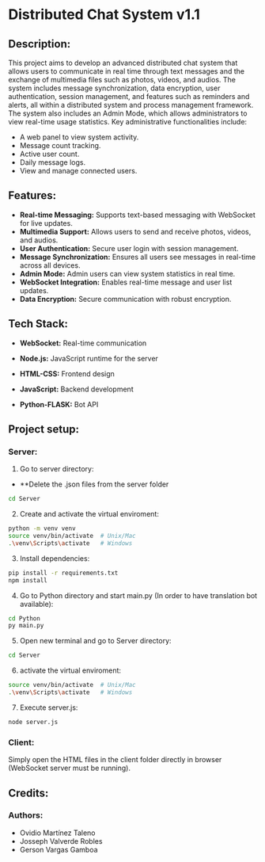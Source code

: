# Distributed Chat System v1.1

## Description:

This project aims to develop an advanced distributed chat system that allows users to communicate in real time through text messages and the exchange of multimedia files such as photos, videos, and audios. 
The system includes message synchronization, data encryption, user authentication, session management, and features such as reminders and alerts, all within a distributed system and process management framework.
The system also includes an Admin Mode, which allows administrators to view real-time usage statistics. Key administrative functionalities include:

- A web panel to view system activity.
- Message count tracking.
- Active user count.
- Daily message logs.
- View and manage connected users.

## Features:

- **Real-time Messaging:** Supports text-based messaging with WebSocket for live updates.
- **Multimedia Support:** Allows users to send and receive photos, videos, and audios.
- **User Authentication:** Secure user login with session management.
- **Message Synchronization:** Ensures all users see messages in real-time across all devices.
- **Admin Mode:** Admin users can view system statistics in real time.
- **WebSocket Integration:** Enables real-time message and user list updates.
- **Data Encryption:** Secure communication with robust encryption.

## Tech Stack:
- **WebSocket:** Real-time communication

- **Node.js:** JavaScript runtime for the server

- **HTML-CSS:** Frontend design

- **JavaScript:** Backend development

- **Python-FLASK:** Bot API

## Project setup:

### Server:

1. Go to server directory:

- **Delete the .json files from the server folder

```bash
cd Server
```

2. Create and activate the virtual enviroment:

```bash
python -m venv venv
source venv/bin/activate  # Unix/Mac
.\venv\Scripts\activate   # Windows
```

3. Install dependencies:

```bash
pip install -r requirements.txt
npm install
```

4. Go to Python directory and start main.py (In order to have translation bot available):
```bash
cd Python
py main.py
```

5. Open new terminal and go to Server directory:
```bash
cd Server
```

6. activate the virtual enviroment:

```bash
source venv/bin/activate  # Unix/Mac
.\venv\Scripts\activate   # Windows
```

7. Execute server.js:
   
```bash
node server.js
```

### Client:
Simply open the HTML files in the client folder directly in browser (WebSocket server must be running).

## Credits:
### Authors:

- Ovidio Martínez Taleno
- Josseph Valverde Robles
- Gerson Vargas Gamboa


